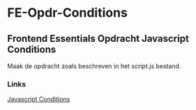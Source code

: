 # FE-Opdr-Conditions
## Frontend Essentials Opdracht Javascript Conditions

Maak de opdracht zoals beschreven in het script.js bestand.


### Links
[Javascript Conditions](https://www.tutorialsteacher.com/javascript/javascript-if-else-condition)
